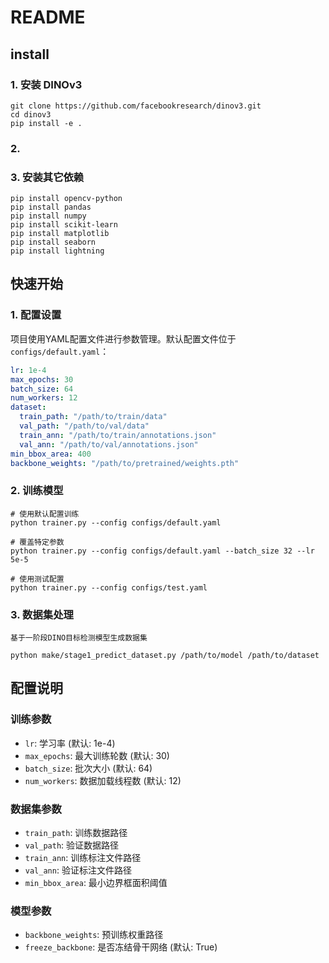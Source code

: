 # README

## install 

### 1. 安装 DINOv3

```shell
git clone https://github.com/facebookresearch/dinov3.git
cd dinov3
pip install -e .
```

### 2. 

### 3. 安装其它依赖

```shell
pip install opencv-python
pip install pandas
pip install numpy
pip install scikit-learn
pip install matplotlib
pip install seaborn
pip install lightning
```

## 快速开始

### 1. 配置设置

项目使用YAML配置文件进行参数管理。默认配置文件位于 `configs/default.yaml`：

```yaml
lr: 1e-4
max_epochs: 30
batch_size: 64
num_workers: 12
dataset:
  train_path: "/path/to/train/data"
  val_path: "/path/to/val/data"
  train_ann: "/path/to/train/annotations.json"
  val_ann: "/path/to/val/annotations.json"
min_bbox_area: 400
backbone_weights: "/path/to/pretrained/weights.pth"
```

### 2. 训练模型

```shell
# 使用默认配置训练
python trainer.py --config configs/default.yaml

# 覆盖特定参数
python trainer.py --config configs/default.yaml --batch_size 32 --lr 5e-5

# 使用测试配置
python trainer.py --config configs/test.yaml
```


### 3. 数据集处理
    基于一阶段DINO目标检测模型生成数据集
```shell
python make/stage1_predict_dataset.py /path/to/model /path/to/dataset
```

## 配置说明

### 训练参数

- `lr`: 学习率 (默认: 1e-4)
- `max_epochs`: 最大训练轮数 (默认: 30)
- `batch_size`: 批次大小 (默认: 64)
- `num_workers`: 数据加载线程数 (默认: 12)

### 数据集参数

- `train_path`: 训练数据路径
- `val_path`: 验证数据路径
- `train_ann`: 训练标注文件路径
- `val_ann`: 验证标注文件路径
- `min_bbox_area`: 最小边界框面积阈值

### 模型参数

- `backbone_weights`: 预训练权重路径
- `freeze_backbone`: 是否冻结骨干网络 (默认: True)
